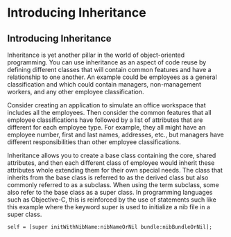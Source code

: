 # Introducing Inheritance
## Introducing Inheritance
Inheritance is yet another pillar in the world of object-oriented programming. You can use inheritance as an aspect of code reuse by defining different classes that will contain common features and have a relationship to one another. An example could be employees as a general classification and which could contain managers, non-management workers, and any other employee classification.

Consider creating an application to simulate an office workspace that includes all the employees. Then consider the common features that all employee classifications have followed by a list of attributes that are different for each employee type. For example, they all might have an employee number, first and last names, addresses, etc., but managers have different responsibilities than other employee classifications.

Inheritance allows you to create a base class containing the core, shared attributes, and then each different class of employee would inherit these attributes whole extending them for their own special needs. The class that inherits from the base class is referred to as the derived class but also commonly referred to as a subclass. When using the term subclass, some also refer to the base class as a super class. In programming languages such as Objective-C, this is reinforced by the use of statements such like this example where the keyword super is used to initialize a nib file in a super class.
```
self = [super initWithNibName:nibNameOrNil bundle:nibBundleOrNil];
```
